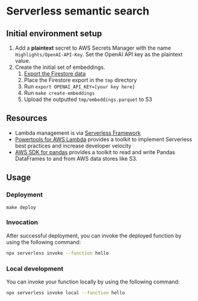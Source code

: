# Serverless semantic search

## Initial environment setup

1. Add a **plaintext** secret to AWS Secrets Manager with the name `Highlights/OpenAI-API-Key`. Set the OpenAI API key as the plaintext value.
1. Create the initial set of embeddings.
   1. [Export the Firestore data](../../firebase/exporter/instructions.md)
   1. Place the Firestore export in the `tmp` directory
   1. Run `export OPENAI_API_KEY=[your key here]`
   1. Run `make create-embeddings`
   1. Upload the outputted `tmp/embeddings.parquet` to S3

## Resources

- Lambda management is via [Serverless Framework](https://www.serverless.com/framework/docs)
- [Powertools for AWS Lambda](https://docs.powertools.aws.dev/lambda/python/latest/) provides a toolkit to implement Serverless best practices and increase developer velocity
- [AWS SDK for pandas](https://aws-sdk-pandas.readthedocs.io/en/stable/index.html) provides a toolkit to read and write Pandas DataFrames to and from AWS data stores like S3.

## Usage

### Deployment

```
make deploy
```

### Invocation

After successful deployment, you can invoke the deployed function by using the following command:

```bash
npx serverless invoke --function hello
```

### Local development

You can invoke your function locally by using the following command:

```bash
npx serverless invoke local --function hello
```
